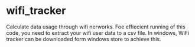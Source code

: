 # wifi_tracker
Calculate data usage through wifi nerworks.
Foe effiecient running of this code, you need to extract your wifi user data to a csv file. In windows, WiFi tracker can be downloaded form windows store to achieve this.

